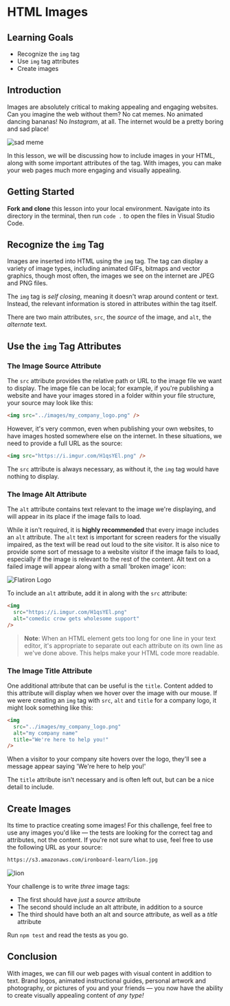 # HTML Images

## Learning Goals

- Recognize the `img` tag
- Use `img` tag attributes
- Create images

## Introduction

Images are absolutely critical to making appealing and engaging websites. Can
you imagine the web without them? No cat memes. No animated dancing bananas! No
_Instagram_, at all. The internet would be a pretty boring and sad place!

![sad meme](https://s3.amazonaws.com/ironboard-learn/sad_meme.jpg)

In this lesson, we will be discussing how to include images in your HTML, along
with some important attributes of the tag. With images, you can make your web
pages much more engaging and visually appealing.

## Getting Started

**Fork and clone** this lesson into your local environment. Navigate into its
directory in the terminal, then run `code .` to open the files in Visual Studio
Code.

## Recognize the `img` Tag

Images are inserted into HTML using the `img` tag. The tag can display a variety
of image types, including animated GIFs, bitmaps and vector graphics, though
most often, the images we see on the internet are JPEG and PNG files.

The `img` tag is _self closing_, meaning it doesn't wrap around content or text.
Instead, the relevant information is stored in attributes within the tag itself.

There are two main attributes, `src`, the _source_ of the image, and `alt`, the
_alternate_ text.

## Use the `img` Tag Attributes

### The Image Source Attribute

The `src` attribute provides the relative path or URL to the image file we want
to display. The image file can be local; for example, if you're publishing a
website and have your images stored in a folder within your file structure, your
source may look like this:

```html
<img src="../images/my_company_logo.png" />
```

However, it's very common, even when publishing your own websites, to have
images hosted somewhere else on the internet. In these situations, we need to
provide a full URL as the source:

```html
<img src="https://i.imgur.com/H1qsYEl.png" />
```

The `src` attribute is always necessary, as without it, the `img` tag would have
nothing to display.

### The Image Alt Attribute

The `alt` attribute contains text relevant to the image we're displaying, and
will appear in its place if the image fails to load.

While it isn't required, it is **highly recommended** that every image includes
an `alt` attribute. The `alt` text is important for screen readers for the
visually impaired, as the text will be read out loud to the site visitor. It is
also nice to provide some sort of message to a website visitor if the image
fails to load, especially if the image is relevant to the rest of the content.
Alt text on a failed image will appear along with a small 'broken image' icon:

![Flatiron Logo](broken-image.png)

To include an `alt` attribute, add it in along with the `src` attribute:

```html
<img
  src="https://i.imgur.com/H1qsYEl.png"
  alt="comedic crow gets wholesome support"
/>
```

> **Note**: When an HTML element gets too long for one line in your text editor,
> it's appropriate to separate out each attribute on its own line as we've done
> above. This helps make your HTML code more readable.

### The Image Title Attribute

One additional attribute that can be useful is the `title`. Content added to
this attribute will display when we hover over the image with our mouse. If we
were creating an `img` tag with `src`, `alt` and `title` for a company logo, it
might look something like this:

```html
<img
  src="../images/my_company_logo.png"
  alt="my company name"
  title="We're here to help you!"
/>
```

When a visitor to your company site hovers over the logo, they'll see a message
appear saying 'We're here to help you!'

The `title` attribute isn't necessary and is often left out, but can be a nice
detail to include.

## Create Images

Its time to practice creating some images! For this challenge, feel free to use
any images you'd like — the tests are looking for the correct tag and
attributes, not the content. If you're not sure what to use, feel free to use
the following URL as your source:

```txt
https://s3.amazonaws.com/ironboard-learn/lion.jpg
```

![lion](https://s3.amazonaws.com/ironboard-learn/lion.jpg)

Your challenge is to write _three_ image tags:

- The first should have _just_ a _source_ attribute
- The second should include an alt attribute, in addition to a source
- The third should have both an alt and source attribute, as well as a _title_
  attribute

Run `npm test` and read the tests as you go.

## Conclusion

With images, we can fill our web pages with visual content in addition to text.
Brand logos, animated instructional guides, personal artwork and photography, or
pictures of you and your friends — you now have the ability to create visually
appealing content of _any type!_
